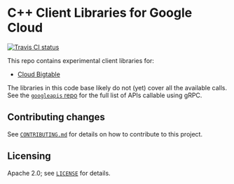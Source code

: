 # C++ Client Libraries for Google Cloud

[![Travis CI status][travis-shield]][travis-link]

[travis-shield]: https://travis-ci.org/GoogleCloudPlatform/google-cloud-cpp.svg
[travis-link]: https://travis-ci.org/GoogleCloudPlatform/google-cloud-cpp/builds

This repo contains experimental client libraries for:

* [Cloud Bigtable](bigtable/)

The libraries in this code base likely do not (yet) cover all the available
calls.  See the [`googleapis` repo](https://github.com/googleapis/googleapis)
for the full list of APIs callable using gRPC.

## Contributing changes

See [`CONTRIBUTING.md`](CONTRIBUTING.md) for details on how to contribute to
this project.

## Licensing

Apache 2.0; see [`LICENSE`](LICENSE) for details.
